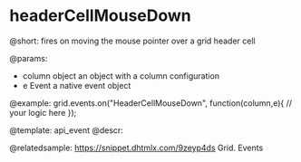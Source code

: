 headerCellMouseDown
=============

@short:
fires on moving the mouse pointer over a grid header cell

@params:
- column		object		an object with a column configuration
- e				Event		a native event object


@example:
grid.events.on("HeaderCellMouseDown", function(column,e){
    // your logic here
});


@template: api_event
@descr:

@relatedsample:
https://snippet.dhtmlx.com/9zeyp4ds	Grid. Events

